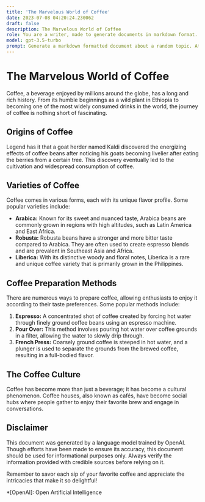 ```yaml
---
title: 'The Marvelous World of Coffee'
date: 2023-07-08 04:20:24.230062
draft: false
description: The Marvelous World of Coffee
role: You are a writer, made to generate documents in markdown format. It is very important that all of the documents you generate are in valid markdown format.
model: gpt-3.5-turbo
prompt: Generate a markdown formatted document about a random topic. At the bottom, include a disclaimer explaining that the document was generated by you. The first line of the document should be the title. Make sure that the entire document is in proper markdown format, using a mix of various tags to make the document visually appealing.
---
```


# The Marvelous World of Coffee

Coffee, a beverage enjoyed by millions around the globe, has a long and rich history. From its humble beginnings as a wild plant in Ethiopia to becoming one of the most widely consumed drinks in the world, the journey of coffee is nothing short of fascinating.

## Origins of Coffee

Legend has it that a goat herder named Kaldi discovered the energizing effects of coffee beans after noticing his goats becoming livelier after eating the berries from a certain tree. This discovery eventually led to the cultivation and widespread consumption of coffee.

## Varieties of Coffee

Coffee comes in various forms, each with its unique flavor profile. Some popular varieties include:

- **Arabica:** Known for its sweet and nuanced taste, Arabica beans are commonly grown in regions with high altitudes, such as Latin America and East Africa.
- **Robusta:** Robusta beans have a stronger and more bitter taste compared to Arabica. They are often used to create espresso blends and are prevalent in Southeast Asia and Africa.
- **Liberica:** With its distinctive woody and floral notes, Liberica is a rare and unique coffee variety that is primarily grown in the Philippines.

## Coffee Preparation Methods

There are numerous ways to prepare coffee, allowing enthusiasts to enjoy it according to their taste preferences. Some popular methods include:

1. **Espresso:** A concentrated shot of coffee created by forcing hot water through finely ground coffee beans using an espresso machine.
2. **Pour Over:** This method involves pouring hot water over coffee grounds in a filter, allowing the water to slowly drip through.
3. **French Press:** Coarsely ground coffee is steeped in hot water, and a plunger is used to separate the grounds from the brewed coffee, resulting in a full-bodied flavor.

## The Coffee Culture

Coffee has become more than just a beverage; it has become a cultural phenomenon. Coffee houses, also known as cafés, have become social hubs where people gather to enjoy their favorite brew and engage in conversations.

## Disclaimer

This document was generated by a language model trained by OpenAI. Though efforts have been made to ensure its accuracy, this document should be used for informational purposes only. Always verify the information provided with credible sources before relying on it.

Remember to savor each sip of your favorite coffee and appreciate the intricacies that make it so delightful!

*[OpenAI]: Open Artificial Intelligence
